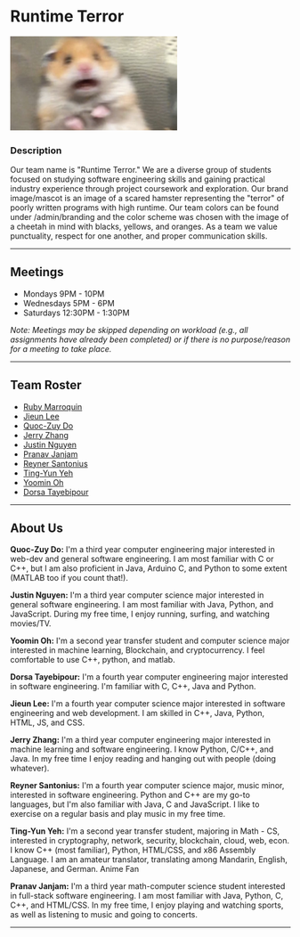 # Runtime Terror
<img src="branding/mascot.png" alt="mascot" width="300"/>

### Description
Our team name is "Runtime Terror." We are a diverse group of students focused on studying software engineering skills and gaining practical industry experience through project coursework and exploration. Our brand image/mascot is an image of a scared hamster representing the "terror" of poorly written programs with high runtime. Our team colors can be found under /admin/branding and the color scheme was chosen with the image of a cheetah in mind with blacks, yellows, and oranges. As a team we value punctuality, respect for one another, and proper communication skills.

---

## Meetings
- Mondays 9PM - 10PM 
- Wednesdays 5PM - 6PM 
- Saturdays 12:30PM - 1:30PM 

<em>Note: Meetings may be skipped depending on workload (e.g., all assignments have already been completed) or if there is no purpose/reason for a meeting to take place. </em>

---


## Team Roster
- [Ruby Marroquin](https://github.com/rubycmarroquin)
- [Jieun Lee](https://github.com/JinnnyWinnny)
- [Quoc-Zuy Do](https://github.com/QuocVDo)
- [Jerry Zhang](https://github.com/jerryczhang)
- [Justin Nguyen](https://github.com/justnguyen1)
- [Pranav Janjam](https://github.com/pranavjanjam)
- [Reyner Santonius](https://github.com/latteslurp)
- [Ting-Yun Yeh](https://github.com/Lilith-Schreiber)
- [Yoomin Oh](https://github.com/Yoomin99)
- [Dorsa Tayebipour](https://github.com/Dorsa-lucky)

---

## About Us

**Quoc-Zuy Do:** I'm a third year computer engineering major interested in web-dev and general software engineering. I am most familiar with C or C++, but I am also proficient in Java, Arduino C, and Python to some extent (MATLAB too if you count that!).

**Justin Nguyen:** I'm a third year computer science major interested in general software engineering. I am most familiar with Java, Python, and JavaScript. During my free time, I enjoy running, surfing, and watching movies/TV.

**Yoomin Oh:** I'm a second year transfer student and computer science major interested in machine learning, Blockchain, and cryptocurrency. I feel comfortable to use C++, python, and matlab. 

**Dorsa Tayebipour:** I'm a fourth year computer engineering major interested in software engineering. I'm familiar with C, C++, Java and Python. 

**Jieun Lee:** I'm a fourth year computer science major interested in software engineering and web development. I am skilled in C++, Java, Python, HTML, JS, and CSS. 

**Jerry Zhang:** I'm a third year computer engineering major interested in machine learning and software engineering. I know Python, C/C++, and Java. In my free time I enjoy reading and hanging out with people (doing whatever).

**Reyner Santonius:** I'm a fourth year computer science major, music minor, interested in software engineering. Python and C++ are my go-to languages, but I'm also familiar with Java, C and JavaScript. I like to exercise on a regular basis and play music in my free time.

**Ting-Yun Yeh:** I'm a second year transfer student, majoring in Math - CS, interested in cryptography, network, security, blockchain, cloud, web, econ. I know C++ (most familiar), Python, HTML/CSS, and x86 Assembly Language. I am an amateur translator, translating among Mandarin, English, Japanese, and German. Anime Fan

**Pranav Janjam:** I'm a third year math-computer science student interested in full-stack software engineering. I am most familiar with Java, Python, C, C++, and HTML/CSS. In my free time, I enjoy playing and watching sports, as well as listening to music and going to concerts.

---
